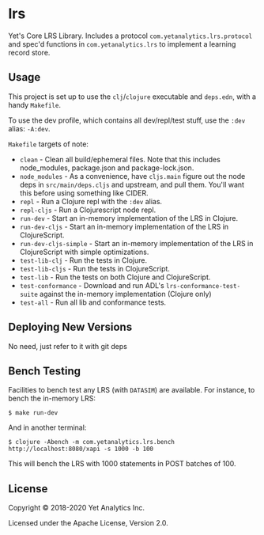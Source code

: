 # lrs

Yet's Core LRS Library. Includes a protocol `com.yetanalytics.lrs.protocol` and spec'd functions in `com.yetanalytics.lrs` to implement a learning record store.

## Usage

This project is set up to use the `clj`/`clojure` executable and `deps.edn`, with a handy `Makefile`.

To use the dev profile, which contains all dev/repl/test stuff, use the `:dev` alias: `-A:dev`.

`Makefile` targets of note:

* `clean` - Clean all build/ephemeral files. Note that this includes node_modules, package.json and package-lock.json.
* `node_modules` - As a convenience, have `cljs.main` figure out the node deps in `src/main/deps.cljs` and upstream, and pull them. You'll want this before using something like CIDER.
* `repl` - Run a Clojure repl with the `:dev` alias.
* `repl-cljs` - Run a Clojurescript node repl.
* `run-dev` - Start an in-memory implementation of the LRS in Clojure.
* `run-dev-cljs` - Start an in-memory implementation of the LRS in ClojureScript.
* `run-dev-cljs-simple` - Start an in-memory implementation of the LRS in ClojureScript with simple optimizations.
* `test-lib-clj` - Run the tests in Clojure.
* `test-lib-cljs` - Run the tests in ClojureScript.
* `test-lib` - Run the tests on both Clojure and ClojureScript.
* `test-conformance` - Download and run ADL's `lrs-conformance-test-suite` against the in-memory implementation (Clojure only)
* `test-all` - Run all lib and conformance tests.

## Deploying New Versions

No need, just refer to it with git deps

## Bench Testing

Facilities to bench test any LRS (with `DATASIM`) are available. For instance, to bench the in-memory LRS:

    $ make run-dev

And in another terminal:

    $ clojure -Abench -m com.yetanalytics.lrs.bench http://localhost:8080/xapi -s 1000 -b 100

This will bench the LRS with 1000 statements in POST batches of 100.

## License

Copyright © 2018-2020 Yet Analytics Inc.

Licensed under the Apache License, Version 2.0.
